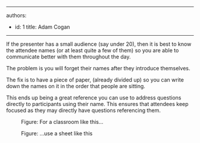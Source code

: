 

---
authors:
  - id: 1
    title: Adam Cogan
---




<span class='intro'> <p>If the presenter has a small audience (say under 20), then it is best to know the attendee names (or at least quite a few of them) so you are able to communicate better with them throughout the day. </p><p>The problem is you will forget their names after they introduce themselves. 
</p> </span>

<p>The fix is to have a piece of paper, (already divided up) so you can write down the names on it in the order that people are sitting.</p><p>This ends up being a great reference you can use to address questions directly to participants using their name. This ensures that attendees keep focused as they may directly have questions referencing them.</p><dl class="image"><dt><img src="/Communication/RulesToBetterTraining/PublishingImages/classroom.jpg" alt="" />
   </dt><dd>Figure&#58; For a classroom like this...</dd></dl><dl class="image"><dt><img src="/Communication/RulesToBetterTraining/PublishingImages/names-list.jpg" alt="" />
   </dt><dd>Figure&#58; ...use a sheet like this</dd></dl>


